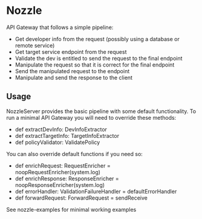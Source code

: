 Nozzle
======

API Gateway that follows a simple pipeline:

 - Get developer info from the request (possibly using a database or remote service)
 - Get target service endpoint from the request
 - Validate the dev is entitled to send the request to the final endpoint
 - Manipulate the request so that it is correct for the final endpoint
 - Send the manipulated request to the endpoint
 - Manipulate and send the response to the client

Usage
-----

NozzleServer provides the basic pipeline with some default functionality. To run a minimal API Gateway you
will need to override these methods:

  - def extractDevInfo: DevInfoExtractor
  - def extractTargetInfo: TargetInfoExtractor
  - def policyValidator: ValidatePolicy

You can also override default functions if you need so:

  - def enrichRequest: RequestEnricher = noopRequestEnricher(system.log)
  - def enrichResponse: ResponseEnricher = noopResponseEnricher(system.log)
  - def errorHandler: ValidationFailureHandler = defaultErrorHandler
  - def forwardRequest: ForwardRequest = sendReceive


See nozzle-examples for minimal working examples